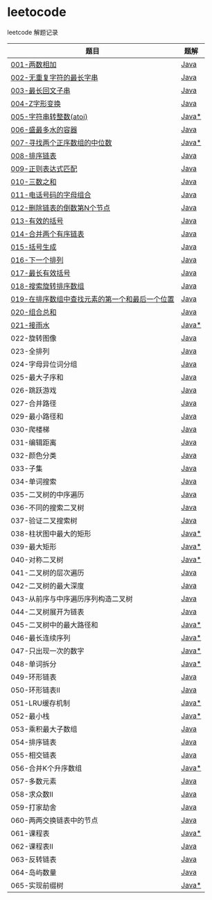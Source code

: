 # leetocode
leetcode 解题记录

|题目|题解|
|---|---|
|[001-两数相加](https://leetcode-cn.com/problems/add-two-numbers/)|[Java](./src/001-两数相加/README.md)|
|[002-无重复字符的最长字串](https://leetcode-cn.com/problems/longest-substring-without-repeating-characters/)|[Java](./src/002-无重复字符最长字串/README.md)| 
|[003-最长回文子串](https://leetcode-cn.com/problems/longest-palindromic-substring/)|[Java](./src/003-最长回文子串/README.md)|
|[004-Z字形变换](https://leetcode-cn.com/problems/zigzag-conversion/submissions/)|[Java](./src/004-Z字形变换/README.md)|
|[005-字符串转整数(atoi)](https://leetcode-cn.com/problems/string-to-integer-atoi/) |[Java*](./src/005-字符串转整数（atoi）/README.md)|
|[006-盛最多水的容器](https://leetcode-cn.com/problems/container-with-most-water/)|[Java](./src/006-盛最多水的容器/README.md)|
|[007-寻找两个正序数组的中位数](https://leetcode-cn.com/problems/median-of-two-sorted-arrays/)|[Java*](./src/007-寻找两个正序数组的中位数/README.md)|
|[008-排序链表](https://leetcode-cn.com/problems/sort-list/)|[Java](./src/008-排序链表/README.md)|
|[009-正则表达式匹配](https://leetcode-cn.com/problems/regular-expression-matching/)|[Java](./src/009-正则表达式匹配/README.md)|
|[010-三数之和](https://leetcode-cn.com/problems/3sum/submissions/)|[Java](./src/010-三数之和/README.md)|
|[011-电话号码的字母组合](https://leetcode-cn.com/problems/letter-combinations-of-a-phone-number/)|[Java](./src/011-电话号码的字母组合/README.md)|
|[012-删除链表的倒数第N个节点](https://leetcode-cn.com/problems/remove-nth-node-from-end-of-list/)|[Java](./src/012-删除链表的倒数第N个节点/README.md)|
|[013-有效的括号](https://leetcode-cn.com/problems/valid-parentheses/submissions/)|[Java](./src/013-有效的括号/README.md)|
|[014-合并两个有序链表](https://leetcode-cn.com/problems/merge-two-sorted-lists/)|[Java](./src/014-合并两个有序链表/README.md)|
|[015-括号生成](https://leetcode-cn.com/problems/generate-parentheses/)|[Java](./src/015-括号生成/README.md)|
|[016-下一个排列](https://leetcode-cn.com/problems/next-permutation/submissions/)|[Java](./src/016-下一个排列/README.md)|
|[017-最长有效括号](https://leetcode-cn.com/problems/longest-valid-parentheses/submissions/)|[Java](./src/017-最长有效括号/READMD.md)|
|[018-搜索旋转排序数组](https://leetcode-cn.com/problems/search-in-rotated-sorted-array/submissions/)|[Java](./src/018-搜索旋转排序数组/READMD.md)|
|[019-在排序数组中查找元素的第一个和最后一个位置](https://leetcode-cn.com/problems/find-first-and-last-position-of-element-in-sorted-array/)|[Java](./src/019-在排序数组中查找元素的第一个和最后一个位置/README.md)|
|[020-组合总和](https://leetcode-cn.com/problems/combination-sum/)|[Java](./src/020-组合总和/README.md)|
|[021-接雨水](https://leetcode-cn.com/problems/trapping-rain-water/)|[Java*](./src/021-接雨水/README.md)|
|022-旋转图像|[Java](./src/022-旋转图像/README.md)|
|023-全排列|[Java](./src/023-全排列/README.md)|
|024-字母异位词分组|[Java](./src/024-字母异位词分组/README.md)|
|025-最大子序和|[Java](./src/025-最大子序和/README.md)|
|026-跳跃游戏|[Java](./src/026-跳跃游戏/README.md)|
|027-合并路径|[Java](./src/027-合并路径/README.md)|
|029-最小路径和|[Java](./src/029-最小路径和/README.md)|
|030-爬楼梯|[Java](./src/030-爬楼梯/README.md)|
|031-编辑距离|[Java](./src/031-编辑距离/README.md)|
|032-颜色分类|[Java](./src/032-颜色分类/README.md)|
|033-子集|[Java](./src/033-子集/README.md)|
|034-单词搜索|[Java](./src/034-单词搜索/README.md)|
|035-二叉树的中序遍历|[Java](./src/035-二叉树的中序遍历/README.md)|
|036-不同的搜索二叉树|[Java](./src/036-不同的搜索二叉树/README.md)|
|037-验证二叉搜索树|[Java](./src/037-验证二叉搜索树/README.md)|
|038-柱状图中最大的矩形|[Java*](./src/038-柱状图中最大的矩形/README.md)|
|039-最大矩形|[Java*](./src/039-最大矩形/README.md)|
|040-对称二叉树|[Java*](./src/040-对称二叉树/README.md)|
|041-二叉树的层次遍历|[Java](./src/041-二叉树的层次遍历/README.md)|
|042-二叉树的最大深度|[Java](./src/042-二叉树的最大深度/README.md)|
|043-从前序与中序遍历序列构造二叉树|[Java](./src/043-从前序与中序遍历序列构造二叉树/README.md)|
|044-二叉树展开为链表|[Java](./src/044-二叉树展开为链表/README.md)|
|045-二叉树中的最大路径和|[Java*](./src/045-二叉树中的最大路径和/README.md)|
|046-最长连续序列|[Java*](./src/046-最长连续序列/README.md)|
|047-只出现一次的数字|[Java*](./src/047-只出现一次的数字/README.md)|
|048-单词拆分|[Java*](./src/048-单词拆分/README.md)|
|049-环形链表|[Java](./src/049-环形链表/README.md)|
|050-环形链表II|[Java](./src/050-环形链表II/README.md)|
|051-LRU缓存机制|[Java*](./src/051-LRU缓存机制/README.md)|
|052-最小栈|[Java*](./src/052-最小栈/README.md)|
|053-乘积最大子数组|[Java](./src/053-乘积最大子数组/README.md)|
|054-排序链表|[Java](./src/054-排序链表/README.md)|
|055-相交链表|[Java](./src/055-相交链表/README.md)|
|056-合并K个升序数组|[Java*](./src/056-合并K个升序数组/README.md)|
|057-多数元素|[Java](./src/057-多数元素/README.md)|
|058-求众数II|[Java](./src/058-求众数II/README.md)|
|059-打家劫舍|[Java](./src/059-打家劫舍/README.md)|
|060-两两交换链表中的节点|[Java](./src/060-两两交换链表中的节点/README.md)|
|061-课程表|[Java*](./src/061-课程表/README.md)|
|062-课程表II|[Java](./src/062-课程表II/README.md)|
|063-反转链表|[Java](./src/063-反转链表/README.md)|  
|064-岛屿数量|[Java](./src/064-岛屿数量/README.md)|
|065-实现前缀树|[Java*](./src/065-实现前缀树/README.md)|
